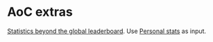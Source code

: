 # AoC extras

[Statistics beyond the global leaderboard](https://aocstats.marcolussetti.com/).
Use [Personal stats](https://adventofcode.com/2019/leaderboard/self)
as input.
